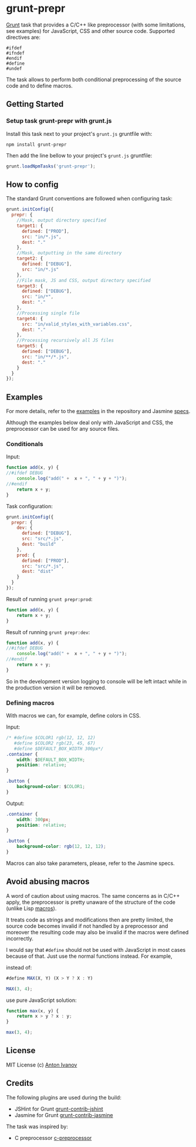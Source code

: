 grunt-prepr
=============

[Grunt][grunt] task that provides a C/C++ like preprocessor (with some limitations, see examples) for JavaScript, CSS and other source code. Supported directives are:

```
#ifdef
#ifndef
#endif
#define
#undef
```

The task allows to perform both conditional preprocessing of the source code and to define macros.

## Getting Started

### Setup task grunt-prepr with grunt.js

Install this task next to your project's `grunt.js` gruntfile with:

```shell
npm install grunt-prepr
```

Then add the line bellow to your project's `grunt.js` gruntfile:

```javascript
grunt.loadNpmTasks('grunt-prepr');
```

## How to config

The standard Grunt conventions are followed when configuring task:

```javascript
grunt.initConfig({
  prepr: {
    //Mask, output directory specified
    target1: {
      defined: ["PROD"],
      src: "in/*.js",
      dest: "."
    },
    //Mask, outputting in the same directory
    target2: {
      defined: ["DEBUG"],
      src: "in/*.js"
    },
    //File mask, JS and CSS, output directory specified
    target3: {
      defined: ["DEBUG"],
      src: "in/*",
      dest: "."
    },
    //Processing single file
    target4: {
      src: "in/valid_styles_with_variables.css",
      dest: "."
    },
    //Processing recursively all JS files
    target5: {
      defined: ["DEBUG"],
      src: "in/**/*.js",
      dest: "."
    }
  }
});
```

## Examples

For more details, refer to the [examples](https://github.com/antivanov/grunt-prepr/tree/master/examples) in the repository and Jasmine [specs](https://github.com/antivanov/grunt-prepr/tree/master/spec).

Although the examples below deal only with JavaScript and CSS, the preprocessor can be used for any source files.

### Conditionals

Input:

```javascript
function add(x, y) {
//#ifdef DEBUG
	console.log("add(" +  x + ", " + y + ")");
//#endif
	return x + y;
}
```

Task configuration:

```javascript
grunt.initConfig({
  prepr: {
    dev: {
      defined: ["DEBUG"],
      src: "src/*.js",
      dest: "build"
    },
    prod: {
      defined: ["PROD"],
      src: "src/*.js",
      dest: "dist"
    }
  }
});
```

Result of running `grunt prepr:prod`:

```javascript
function add(x, y) {
	return x + y;
}
```

Result of running `grunt prepr:dev`:

```javascript
function add(x, y) {
//#ifdef DEBUG
	console.log("add(" +  x + ", " + y + ")");
//#endif
	return x + y;
}
```

So in the development version logging to console will be left intact while in the production version it will be removed.

### Defining macros

With macros we can, for example, define colors in CSS.

Input:

```css
/* #define $COLOR1 rgb(12, 12, 12)
   #define $COLOR2 rgb(23, 45, 67)
   #define $DEFAULT_BOX_WIDTH 300px*/
.container {
    width: $DEFAULT_BOX_WIDTH;
    position: relative;
}

.button {
    background-color: $COLOR1;
}
```

Output:

```css
.container {
    width: 300px;
    position: relative;
}

.button {
    background-color: rgb(12, 12, 12);
}
```

Macros can also take parameters, please, refer to the Jasmine specs.

## Avoid abusing macros

A word of caution about using macros. The same concerns as in C/C++ apply, the preprocessor is pretty unaware of the structure of the
code (unlike Lisp [macros](http://www.gigamonkeys.com/book/macros-defining-your-own.html)). 

It treats code as strings and modifications then are pretty limited, the source code becomes invalid if not handled by a preprocessor and moreover the resulting code may also be invalid if the macros were defined incorrectly.

I would say that `#define` should not be used with JavaScript in most cases because of that. Just use the normal functions instead. For example,

instead of:

```javascript
#define MAX(X, Y) (X > Y ? X : Y)

MAX(3, 4);
```

use pure JavaScript solution:

```javascript
function max(x, y) {
    return x > y ? x : y;
}

max(3, 4);
```

## License

MIT License
(c) [Anton Ivanov](http://smthngsmwhr.wordpress.com/)

Credits
---------------

The following plugins are used during the build:

* JSHint for Grunt [grunt-contrib-jshint][grunt-contrib-jshint]
* Jasmine for Grunt [grunt-contrib-jasmine][grunt-contrib-jasmine]

The task was inspired by:

* C preprocessor [c-preprocessor][c-preprocessor]

[c-preprocessor]: http://en.wikipedia.org/wiki/C_preprocessor
[grunt]: https://github.com/cowboy/grunt
[grunt-contrib-jshint]: https://github.com/gruntjs/grunt-contrib-jshint
[grunt-contrib-jasmine]: https://github.com/gruntjs/grunt-contrib-jasmine